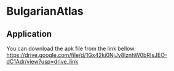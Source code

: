 # BulgarianAtlas

## Application

You can download the apk file from the link bellow:
https://drive.google.com/file/d/1Gx42ki0NjJv8lznhW0bRIsJEO-dC1Adr/view?usp=drive_link
